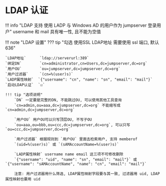 # LDAP 认证

!!! info "LDAP 支持 使用 LADP 与 Windows AD 的用户作为 jumpserver 登录用户"
    username 和 mail 具有唯一性, 且不能为空值


!!! note "LDAP 设置"
    ??? tip "勾选 使用SSL LDAP地址 需要使用 ssl 端口, 默认 636"

    `LDAP地址`      `ldap://serverurl:389`  
    `绑定DN`        `cn=administrator,cn=Users,dc=jumpserver,dc=org`  
    `用户OU`        `ou=jumpserver,dc=jumpserver,dc=org`  
    `用户过滤器`     `(cn=%(user)s)`  
    `LADP属性映射`  `{"username": "cn", "name": "sn", "email": "mail"}`
    `启动LDAP认证`  `☑️`

    !!! tip "选项说明"
        `DN` 一定要是完整的DN, 不能跳过OU, 可以使用其他工具查询  
        `cn=admin,ou=aaa,dc=jumpserver,dc=org` 不能缩写成 `cn=admin,dc=jumpserver,dc=org`

        `用户OU` 用户OU可以只写顶层OU, 不写子OU  
        `ou=aaa,ou=bbb,ou=ccc,dc=jumpserver,dc=org`, 可以只写 `ou=ccc,dc=jumpserver,dc=org`

        `用户过滤器` 根据规则到 `用户OU` 里面去检索用户, 支持 memberof  
        `(uid=%(user)s)` 或 `(sAMAccountName=%(user)s)`

        `LADP属性映射` username name email 这三项不可修改删除  
        `{"username": "uid", "name": "sn", "email": "mail"}` 或 `{"username": "sAMAccountName", "name": "cn", "email": "mail"}`

        注意: 用户过滤器用什么筛选, LDAP属性映射字段要与其一致, 过滤器用 uid, LDAP属性映射也要用 uid

